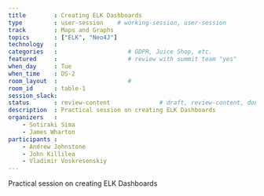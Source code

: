 ```yaml
---
title        : Creating ELK Dashboards
type         : user-session    # working-session, user-session
track        : Maps and Graphs
topics       : ["ELK", "Neo4J"]
technology   :
categories   :                    # GDPR, Juice Shop, etc.
featured     :                    # review with summit team "yes"
when_day     : Tue
when_time    : DS-2
room_layout  :                    #
room_id      : table-1
session_slack:
status       : review-content              # draft, review-content, done
description  : Practical session on creating ELK Dashboards
organizers   :
    - Sotiraki Sima
    - James Wharton
participants :
    - Andrew Johnstone
    - John Killilea
    - Vladimir Voskresenskiy
---
```


Practical session on creating ELK Dashboards

<!--(add intro)

## WHY

(...)

## What

(...)

## Outcomes

(...)

## References

(...)


## Previous
-->
